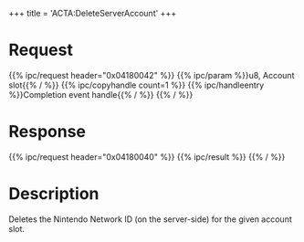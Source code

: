 +++
title = 'ACTA:DeleteServerAccount'
+++

# Request

{{% ipc/request header="0x04180042" %}}
{{% ipc/param %}}u8, Account slot{{% / %}}
{{% ipc/copyhandle count=1 %}}
{{% ipc/handleentry %}}Completion event handle{{% / %}}
{{% / %}}

# Response

{{% ipc/request header="0x04180040" %}}
{{% ipc/result %}}
{{% / %}}

# Description

Deletes the Nintendo Network ID (on the server-side) for the given account slot.
